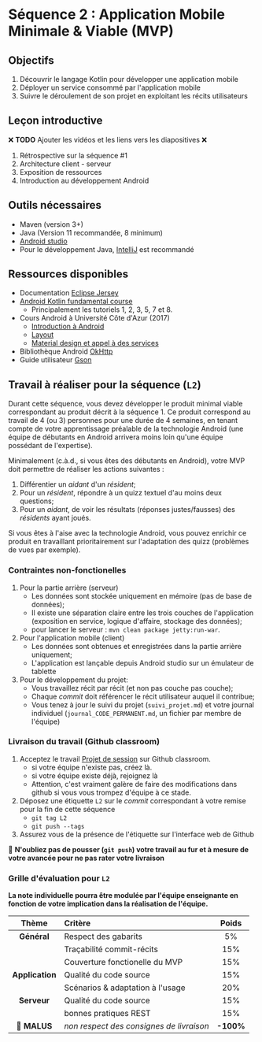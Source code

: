 # Séquence 2 : Application Mobile Minimale & Viable (MVP)

## Objectifs

  1. Découvrir le langage Kotlin pour développer une application mobile
  2. Déployer un service consommé par l'application mobile
  4. Suivre le déroulement de son projet en exploitant les récits utilisateurs

## Leçon introductive

:x: **TODO** Ajouter les vidéos et les liens vers les diapositives :x:

1. Rétrospective sur la séquence #1
2. Architecture client - serveur
3. Exposition de ressources
5. Introduction au développement Android

## Outils nécessaires

  - Maven (version 3+)
  - Java (Version 11 recommandée, 8 minimum)
  - [Android studio](https://developer.android.com/studio/)
  - Pour le développement Java, [IntelliJ](https://www.jetbrains.com/fr-fr/idea/download/) est recommandé

## Ressources disponibles

- Documentation [Eclipse Jersey](https://eclipse-ee4j.github.io/jersey.github.io/documentation/latest/index.html)
- [Android Kotlin fundamental course](https://codelabs.developers.google.com/android-kotlin-fundamentals/)
    - Principalement les tutoriels 1, 2, 3, 5, 7 et 8.
- Cours Android à Université Côte d'Azur (2017)
    - [Introduction à Android](./seq2/uca_android_1.pdf)
    - [Layout](./seq2/uca_android_2.pdf)
    - [Material design et appel à des services](./seq2/uca_android_3.pdf)
- Bibliothèque Android [OkHttp](https://github.com/square/okhttp)
- Guide utilisateur [Gson](https://github.com/google/gson/blob/master/UserGuide.md)



## Travail à réaliser pour la séquence (`L2`)

Durant cette séquence, vous devez développer le produit minimal viable correspondant au produit décrit à la séquence 1. Ce produit correspond au travail de 4 (ou 3) personnes pour une durée de 4 semaines, en tenant compte de votre apprentissage préalable de la technologie Android (une équipe de débutants en Android arrivera moins loin qu'une équipe possédant de l'expertise).

Minimalement (c.à.d., si vous êtes des débutants en Android), votre MVP doit permettre de réaliser les actions suivantes :

1. Différentier un _aidant_ d'un _résident_;
2. Pour un _résident_, répondre à un quizz textuel d'au moins deux questions;
3. Pour un _aidant_, de voir les résultats (réponses justes/fausses) des _résidents_ ayant joués.

Si vous êtes à l'aise avec la technologie Android, vous pouvez enrichir ce produit en travaillant prioritairement sur l'adaptation des quizz (problèmes de vues par exemple).


### Contraintes non-fonctionelles

1. Pour la partie arrière (serveur)
    - Les données sont stockée uniquement en mémoire (pas de base de données);
    - Il existe une séparation claire entre les trois couches de l'application (exposition en service, logique d'affaire, stockage des données);
    - pour lancer le serveur : `mvn clean package jetty:run-war`.
2. Pour l'application mobile (client)
    - Les données sont obtenues et enregistrées dans la partie arrière uniquement;
    - L'application est lançable depuis Android studio sur un émulateur de tablette
3. Pour le développement du projet:
    - Vous travaillez récit par récit (et non pas couche pas couche);
    - Chaque _commit_ doit référencer le récit utilisateur auquel il contribue;
    - Vous tenez à jour le suivi du projet (`suivi_projet.md`) et votre journal individuel (`journal_CODE_PERMANENT.md`, un fichier par membre de l'équipe)


### Livraison du travail (Github classroom)

1. Acceptez le travail [Projet de session](https://classroom.github.com/g/BfPOer2u) sur Github classroom.
    - si votre équipe n'existe pas, créez là.
    - si votre équipe existe déjà, rejoignez là
    - Attention, c'est vraiment galère de faire des modifications dans github si vous vous trompez d'équipe à ce stade.
2. Déposez une étiquette `L2` sur le _commit_ correspondant à votre remise pour la fin de cette séquence
    - `git tag L2`
    - `git push --tags`
3. Assurez vous de la présence de l'étiquette sur l'interface web de Github

:rotating_light: **N'oubliez pas de pousser (`git push`) votre travail au fur et à mesure de votre avancée pour ne pas rater votre livraison**

### Grille d'évaluation pour `L2`

**La note individuelle pourra être modulée par l'équipe enseignante en fonction de votre implication dans la réalisation de l'équipe.**

| Thème         | Critère                      | Poids |
| :---:         | :---                         | :---: |
| **Général**   | Respect des gabarits         | 5%    |
|               | Traçabilité commit-récits    | 15%   |
|               | Couverture fonctionelle du MVP | 15%   |
| **Application**  | Qualité du code source    | 15%   |
|               | Scénarios & adaptation à l'usage | 20%  
| **Serveur**   | Qualité du code source     | 15%   |
|               | bonnes pratiques REST      | 15%   |
| :rotating_light: **MALUS**     | _non respect des consignes de livraison_ | **-100%** |
